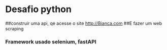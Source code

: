 # Desafio python
##construir uma api, qe acesse o site http://Bianca.com
##E fazer um web scraping 

### Framework usado selenium, fastAPI

